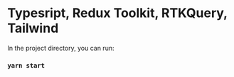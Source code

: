 # Typesript, Redux Toolkit, RTKQuery, Tailwind

In the project directory, you can run:

### `yarn start`

